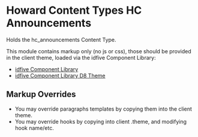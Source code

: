 # Howard Content Types HC Announcements

Holds the hc_announcements Content Type.

This module contains markup only (no js or css), those should be provided in the client theme, loaded via the idfive Component Library:

 - [idfive Component Library](https://bitbucket.org/idfivellc/idfive-component-library)
 - [idfive Component Library D8 Theme](https://bitbucket.org/idfivellc/idfive-component-library-d8-theme)

## Markup Overrides

- You may override paragraphs templates by copying them into the client theme.
- You may override hooks by copying into client .theme, and modifying hook name/etc.
